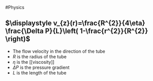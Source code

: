 #Physics 
## $\displaystyle v_{z}(r)=\frac{R^{2}}{4\eta} \frac{\Delta P}{L}\left( 1-\frac{r^{2}}{R^{2}} \right)$
* The flow velocity in the direction of the tube
* $\displaystyle R$ is the radius of the tube
* $\displaystyle \eta$ is the [[viscosity]] 
* $\displaystyle \Delta P$ is the pressure gradient 
* $\displaystyle L$ is the length of the tube